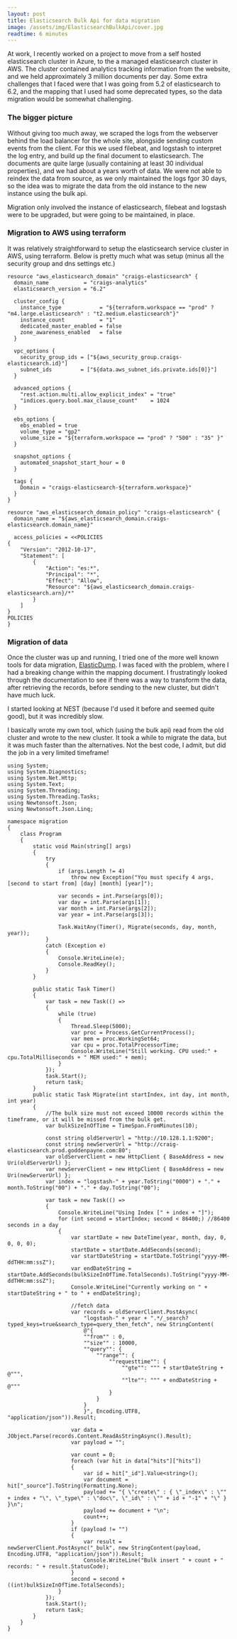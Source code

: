 ```yaml
---
layout: post
title: Elasticsearch Bulk Api for data migration
image: /assets/img/ElasticsearchBulkApi/cover.jpg
readtime: 6 minutes
---
```


At work, I recently worked on a project to move from a self hosted elasticsearch cluster in Azure, to the a managed elasticsearch cluster in AWS. The cluster contained analytics tracking information from the website, and we held approximately 3 million documents per day. Some extra challenges that I faced were that I was going from 5.2 of elasticsearch to 6.2, and the mapping that I used had some deprecated types, so the data migration would be somewhat challenging.

### The bigger picture

Without giving too much away, we scraped the logs from the webserver behind the load balancer for the whole site, alongside sending custom events from the client. For this we used filebeat, and logstash to interpret the log entry, and build up the final document to elasticsearch. The documents are quite large (usually containing at least 30 individual properties), and we had about a years worth of data. We were not able to reindex the data from source, as we only maintained the logs fgor 30 days, so the idea was to migrate the data from the old instance to the new instance using the bulk api.

Migration only involved the instance of elasticsearch, filebeat and logstash were to be upgraded, but were going to be maintained, in place.

### Migration to AWS using terraform

<amp-img class="center" src="/assets/img/ElasticsearchBulkApi/terraform.jpg"
  width="1065"
  height="661"
  layout="responsive">
</amp-img>

It was relatively straightforward to setup the elasticsearch service cluster in AWS, using terraform. Below is pretty much what was setup (minus all the security group and dns settings etc.)

```
resource "aws_elasticsearch_domain" "craigs-elasticsearch" {
  domain_name           = "craigs-analytics"
  elasticsearch_version = "6.2"

  cluster_config {
    instance_type            = "${terraform.workspace == "prod" ? "m4.large.elasticsearch" : "t2.medium.elasticsearch"}"
    instance_count           = "1"
    dedicated_master_enabled = false
    zone_awareness_enabled   = false
  }

  vpc_options {
    security_group_ids = ["${aws_security_group.craigs-elasticsearch.id}"]
    subnet_ids         = ["${data.aws_subnet_ids.private.ids[0]}"]
  }

  advanced_options {
    "rest.action.multi.allow_explicit_index" = "true"
    "indices.query.bool.max_clause_count"    = 1024
  }

  ebs_options {
    ebs_enabled = true
    volume_type = "gp2"
    volume_size = "${terraform.workspace == "prod" ? "500" : "35" }"
  }

  snapshot_options {
    automated_snapshot_start_hour = 0
  }

  tags {
    Domain = "craigs-elasticsearch-${terraform.workspace}"
  }
}

resource "aws_elasticsearch_domain_policy" "craigs-elasticsearch" {
  domain_name = "${aws_elasticsearch_domain.craigs-elasticsearch.domain_name}"

  access_policies = <<POLICIES
{
    "Version": "2012-10-17",
    "Statement": [
        {
            "Action": "es:*",
            "Principal": "*",
            "Effect": "Allow",            
            "Resource": "${aws_elasticsearch_domain.craigs-elasticsearch.arn}/*"
        }
    ]
}
POLICIES
}

```

### Migration of data

Once the cluster was up and running, I tried one of the more well known tools for data migration, [ElasticDump](https://github.com/taskrabbit/elasticsearch-dump). I was faced with the problem, where I had a breaking change within the mapping document. I frustratingly looked through the documentation to see if there was a way to transform the data, after retrieving the records, before sending to the new cluster, but didn't have much luck.

I started looking at NEST (because I'd used it before and seemed quite good), but it was incredibly slow.

I basically wrote my own tool, which (using the bulk api) read from the old cluster and wrote to the new cluster. It took a while to migrate the data, but it was much faster than the alternatives. Not the best code, I admit, but did the job in a very limited timeframe!

<amp-img class="center" src="/assets/img/ElasticsearchBulkApi/elasticsearch.jpg"
  width="545"
  height="300"
  layout="responsive">
</amp-img>

```
using System;
using System.Diagnostics;
using System.Net.Http;
using System.Text;
using System.Threading;
using System.Threading.Tasks;
using Newtonsoft.Json;
using Newtonsoft.Json.Linq;

namespace migration
{
    class Program
    {
        static void Main(string[] args)
        {
            try
            {
                if (args.Length != 4)
                    throw new Exception("You must specify 4 args, [second to start from] [day] [month] [year]");

                var seconds = int.Parse(args[0]);
                var day = int.Parse(args[1]);
                var month = int.Parse(args[2]);
                var year = int.Parse(args[3]);

                Task.WaitAny(Timer(), Migrate(seconds, day, month, year));
            }
            catch (Exception e)
            {
                Console.WriteLine(e);
                Console.ReadKey();
            }
        }

        public static Task Timer()
        {
            var task = new Task(() =>
            {
                while (true)
                {
                    Thread.Sleep(5000);
                    var proc = Process.GetCurrentProcess();
                    var mem = proc.WorkingSet64;
                    var cpu = proc.TotalProcessorTime;
                    Console.WriteLine("Still working. CPU used:" + cpu.TotalMilliseconds + " MEM used:" + mem);
                }
            });
            task.Start();
            return task;
        }
        public static Task Migrate(int startIndex, int day, int month, int year)
        {
            //The bulk size must not exceed 10000 records within the timeframe, or it will be missed from the bulk get.
            var bulkSizeInOfTime = TimeSpan.FromMinutes(10);

            const string oldServerUrl = "http://10.128.1.1:9200";
            const string newServerUrl = "http://craig-elasticsearch.prod.goddenpayne.com:80";
            var oldServerClient = new HttpClient { BaseAddress = new Uri(oldServerUrl) };
            var newServerClient = new HttpClient { BaseAddress = new Uri(newServerUrl) };
            var index = "logstash-" + year.ToString("0000") + "." + month.ToString("00") + "." + day.ToString("00");

            var task = new Task(() =>
            {
                Console.WriteLine("Using Index [" + index + "]");
                for (int second = startIndex; second < 86400;) //86400 seconds in a day
                {
                    var startDate = new DateTime(year, month, day, 0, 0, 0, 0);
                    startDate = startDate.AddSeconds(second);
                    var startDateString = startDate.ToString("yyyy-MM-ddTHH:mm:ssZ");
                    var endDateString = startDate.AddSeconds(bulkSizeInOfTime.TotalSeconds).ToString("yyyy-MM-ddTHH:mm:ssZ");
                    Console.WriteLine("Currently working on " + startDateString + " to " + endDateString);

                    //fetch data
                    var records = oldServerClient.PostAsync(
                        "logstash-" + year + ".*/_search?typed_keys=true&search_type=query_then_fetch", new StringContent(
                        @"{
                        ""from"" : 0, 
                        ""size"" : 10000,
                        ""query"": {
                            ""range"": {
                                ""requesttime"": {
                                    ""gte"": """ + startDateString + @""",
                                    ""lte"": """ + endDateString + @"""
                                }
                            }
                        }
                        }", Encoding.UTF8, "application/json")).Result;

                    var data = JObject.Parse(records.Content.ReadAsStringAsync().Result);
                    var payload = "";

                    var count = 0;
                    foreach (var hit in data["hits"]["hits"])
                    {
                        var id = hit["_id"].Value<string>();
                        var document = hit["_source"].ToString(Formatting.None);
                        payload += "{ \"create\" : { \"_index\" : \"" + index + "\", \"_type\" : \"doc\", \"_id\" : \"" + id + "-1" + "\" } }\n";
                        payload += document + "\n";
                        count++;
                    }
                    if (payload != "")
                    {
                        var result = newServerClient.PostAsync("_bulk", new StringContent(payload, Encoding.UTF8, "application/json")).Result;
                        Console.WriteLine("Bulk insert " + count + " records: " + result.StatusCode);
                    }
                    second = second + ((int)bulkSizeInOfTime.TotalSeconds);
                }
            });
            task.Start();
            return task;
        }
    }
}

```


